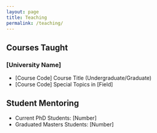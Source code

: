 ```yaml
---
layout: page
title: Teaching
permalink: /teaching/
---
```


## Courses Taught

### [University Name]
- [Course Code] Course Title (Undergraduate/Graduate)
- [Course Code] Special Topics in [Field]

## Student Mentoring
- Current PhD Students: [Number]
- Graduated Masters Students: [Number] 
